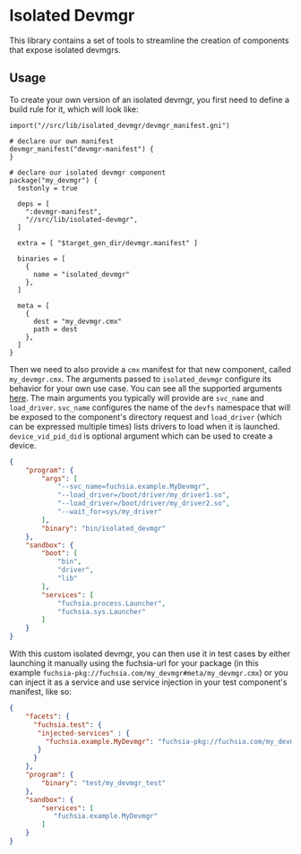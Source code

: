 # Isolated Devmgr

This library contains a set of tools to streamline the creation of components that expose
isolated devmgrs.

## Usage

To create your own version of an isolated devmgr, you first need to define a build rule for it,
which will look like:

```gn
import("//src/lib/isolated_devmgr/devmgr_manifest.gni")

# declare our own manifest
devmgr_manifest("devmgr-manifest") {
}

# declare our isolated devmgr component
package("my_devmgr") {
  testonly = true

  deps = [
    ":devmgr-manifest",
    "//src/lib/isolated-devmgr",
  ]

  extra = [ "$target_gen_dir/devmgr.manifest" ]

  binaries = [
    {
      name = "isolated_devmgr"
    },
  ]

  meta = [
    {
      dest = "my_devmgr.cmx"
      path = dest
    },
  ]
}
```

Then we need to also provide a `cmx` manifest for that new component, called `my_devmgr.cmx`.
The arguments passed to `isolated_devmgr` configure its behavior for your own use case. You can
see all the supported arguments [here](./main.cc). The main arguments you typically will provide
are `svc_name` and `load_driver`. `svc_name` configures the name of the `devfs` namespace that
will be exposed to the component's directory request and `load_driver` (which can be expressed
multiple times) lists drivers to load when it is launched. `device_vid_pid_did` is optional
argument which can be used to create a device.

```json
{
    "program": {
        "args": [
            "--svc_name=fuchsia.example.MyDevmgr",
            "--load_driver=/boot/driver/my_driver1.so",
            "--load_driver=/boot/driver/my_driver2.so",
            "--wait_for=sys/my_driver"
        ],
        "binary": "bin/isolated_devmgr"
    },
    "sandbox": {
        "boot": [
            "bin",
            "driver",
            "lib"
        ],
        "services": [
            "fuchsia.process.Launcher",
            "fuchsia.sys.Launcher"
        ]
    }
}
```
With this custom isolated devmgr, you can then use it in test cases by either launching it manually
using the fuchsia-url for your package (in this example
`fuchsia-pkg://fuchsia.com/my_devmgr#meta/my_devmgr.cmx`) or you can inject it as a service and
use service injection in your test component's manifest, like so:

```json
{
    "facets": {
      "fuchsia.test": {
       "injected-services" : {
         "fuchsia.example.MyDevmgr": "fuchsia-pkg://fuchsia.com/my_devmgr#meta/my_devmgr.cmx"
       }
      }
    },
    "program": {
        "binary": "test/my_devmgr_test"
    },
    "sandbox": {
        "services": [
           "fuchsia.example.MyDevmgr"
        ]
    }
}
```

